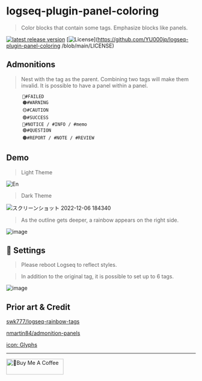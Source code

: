 # logseq-plugin-panel-coloring

> Color blocks that contain some tags. Emphasize blocks like panels.

[![latest release version](https://img.shields.io/github/v/release/YU000jp/logseq-plugin-panel-coloring)](https://github.com/YU000jp/logseq-plugin-panel-coloring/releases)
[![License](https://img.shields.io/github/license/YU000jp/logseq-plugin-panel-coloring?color=blue)](https://github.com/YU000jp/logseq-plugin-panel-coloring
/blob/main/LICENSE)

## Admonitions

> Nest with the tag as the parent. Combining two tags will make them invalid. It is possible to have a panel within a panel.

          🔴#FAILED
          🟠#WARNING
          🟡#CAUTION
          🟢#SUCCESS
          🔵#NOTICE / #INFO / #memo
          🟣#QUESTION
          🟤#REPORT / #NOTE / #REVIEW

## Demo

> Light Theme

![En](https://user-images.githubusercontent.com/111847207/205900410-888cda0e-020c-4b83-96ea-5793414803f0.png)

> Dark Theme

![スクリーンショット 2022-12-06 184340](https://user-images.githubusercontent.com/111847207/205900451-27ef0d6d-adbb-4e8f-86ea-eb5bf1a20320.png)

> As the outline gets deeper, a rainbow appears on the right side.

![image](https://user-images.githubusercontent.com/111847207/205902934-21140e61-7ec2-41c7-b89a-834bb5719392.png)

## 🎨 Settings

> Please reboot Logseq to reflect styles.

> In addition to the original tag, it is possible to set up to 6 tags.

![image](https://user-images.githubusercontent.com/111847207/205900502-1e6d4617-5442-46f5-b835-f1bd0ce0c123.png)

## Prior art & Credit

[swk777/logseq-rainbow-tags](https://github.com/swk777/logseq-rainbow-tags)

[nmartin84/admonition-panels](https://github.com/nmartin84/admonition-panels)

[icon: Glyphs](https://glyphs.fyi/dir?i=venn&v=poly&w)

---

<a href="https://www.buymeacoffee.com/yu000japan" target="_blank"><img src="https://cdn.buymeacoffee.com/buttons/v2/default-violet.png" alt="🍌Buy Me A Coffee" style="height: 42px;width: 152px" ></a>

